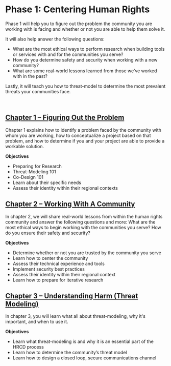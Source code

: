 # Phase 1: Centering Human Rights

Phase 1 will help you to figure out the problem the community you are working with is facing and whether or not you are able to help them solve it.

It will also help answer the following questions:

- What are the most ethical ways to perform research when building tools or services with and for the communities you serve?
- How do you determine safety and security when working with a new community?
- What are some real-world lessons learned from those we’ve worked with in the past?

Lastly, it will teach you how to threat-model to determine the most prevalent threats your communities face.

<br />

## [Chapter 1 – Figuring Out the Problem](centering/1)

Chapter 1 explains how to identify a problem faced by the community with whom you are working, how to conceptualize a project based on that problem, and how to determine if you and your project are able to provide a workable solution.

**Objectives**

- Preparing for Research
- Threat-Modeling 101
- Co-Design 101
- Learn about their specific needs
- Assess their identity within their regional contexts

## [Chapter 2 – Working With A Community](centering/2)

In chapter 2, we will share real-world lessons from within the human rights community and answer the following questions and more: What are the most ethical ways to begin working with the communities you serve? How do you ensure their safety and security?

**Objectives**

- Determine whether or not you are trusted by the community you serve
- Learn how to center the community
- Assess their technical experience and tools
- Implement security best practices
- Assess their identity within their regional context
- Learn how to prepare for iterative research

## [Chapter 3 – Understanding Harm (Threat Modeling)](centering/3)

In chapter 3, you will learn what all about threat-modeling, why it's important, and when to use it.

**Objectives**

- Learn what threat-modeling is and why it is an essential part of the HRCD process
- Learn how to determine the community’s threat model
- Learn how to design a closed loop, secure communications channel
